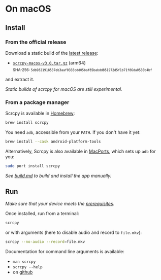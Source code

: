 # On macOS

## Install

### From the official release

Download a static build of the [latest release]:

 - [`scrcpy-macos-v3.0.tar.gz`][direct-macos] (arm64)  
   <sub>SHA-256: `5db9821918537eb3aaf0333cdd05baf85babdd851972d5f1b71f86da0530b4bf`</sub>

[latest release]: https://github.com/Genymobile/scrcpy/releases/latest
[direct-macos]: https://github.com/Genymobile/scrcpy/releases/download/v3.0/scrcpy-macos-v3.0.tar.gz

and extract it.

_Static builds of scrcpy for macOS are still experimental._


### From a package manager

Scrcpy is available in [Homebrew]:

```bash
brew install scrcpy
```

[Homebrew]: https://brew.sh/

You need `adb`, accessible from your `PATH`. If you don't have it yet:

```bash
brew install --cask android-platform-tools
```

Alternatively, Scrcpy is also available in [MacPorts], which sets up `adb` for you:

```bash
sudo port install scrcpy
```

[MacPorts]: https://www.macports.org/

_See [build.md](build.md) to build and install the app manually._


## Run

_Make sure that your device meets the [prerequisites](/README.md#prerequisites)._

Once installed, run from a terminal:

```bash
scrcpy
```

or with arguments (here to disable audio and record to `file.mkv`):

```bash
scrcpy --no-audio --record=file.mkv
```

Documentation for command line arguments is available:
 - `man scrcpy`
 - `scrcpy --help`
 - on [github](/README.md)

